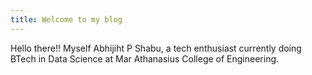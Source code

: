 ```yaml
---
title: Welcome to my blog
---
```


Hello there!!
Myself Abhijiht P Shabu, a tech enthusiast currently doing BTech in Data Science at Mar Athanasius College of Engineering.
